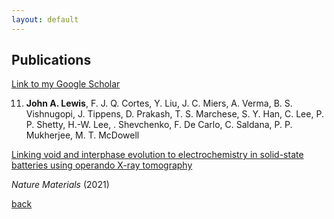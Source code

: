 ```yaml
---
layout: default
---
```


## Publications
[Link to my Google Scholar](https://scholar.google.com/citations?user=uTPW1dYAAAAJ&hl=en)

11. **John A. Lewis**, F. J. Q. Cortes, Y. Liu, J. C. Miers, A. Verma, B. S. Vishnugopi, J. Tippens, D. Prakash, T. S. Marchese, S. Y. Han, C. Lee, P. P. Shetty, H.-W. Lee, . Shevchenko, F. De Carlo, C. Saldana, P. P. Mukherjee, M. T. McDowell

[Linking void and interphase evolution to electrochemistry in solid-state batteries using operando X-ray tomography](https://www.nature.com/articles/s41563-020-00903-2)

*Nature Materials* (2021)



[back](./)
